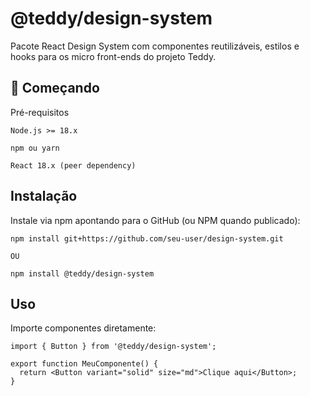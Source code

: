 # @teddy/design-system

Pacote React Design System com componentes reutilizáveis, estilos e hooks para os micro front-ends do projeto Teddy.

## 🚀 Começando

Pré-requisitos

    Node.js >= 18.x

    npm ou yarn

    React 18.x (peer dependency)

## Instalação

Instale via npm apontando para o GitHub (ou NPM quando publicado):

    npm install git+https://github.com/seu-user/design-system.git

    OU

    npm install @teddy/design-system


## Uso

Importe componentes diretamente:

    import { Button } from '@teddy/design-system';

    export function MeuComponente() {
      return <Button variant="solid" size="md">Clique aqui</Button>;
    }